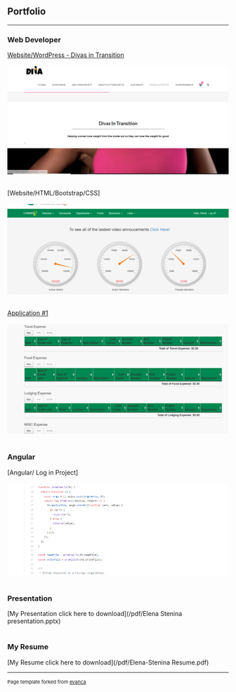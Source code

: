 ## Portfolio

---

### Web Developer 

[Website/WordPress - Divas in Transition](http://divasintransition.org/front-page/)
<br>
<br>
<img src="images/DivaInTransWebsite.PNG?raw=true"/>
<br>
<br>

[Website/HTML/Bootstrap/CSS]
<br>
<br>
<img src="images/WorkWebsite.PNG?raw=true"/>
<br>
<br>

[Application #1]()
<br>
<br>
<img src="images/ApplicationForm1.PNG?raw=true"/>
<br>
<br>

### Angular

[Angular/ Log in Project]
<br>
<br>
<img src="images/angular.PNG?raw=true"/>
<br>
<br>

### Presentation
[My Presentation click here to download](/pdf/Elena Stenina presentation.pptx)
<br>
<br>
### My Resume
[My Resume click here to download](/pdf/Elena-Stenina Resume.pdf)





---
<p style="font-size:11px">Page template forked from <a href="https://github.com/evanca/quick-portfolio">evanca</a></p>
<!-- Remove above link if you don't want to attibute -->
